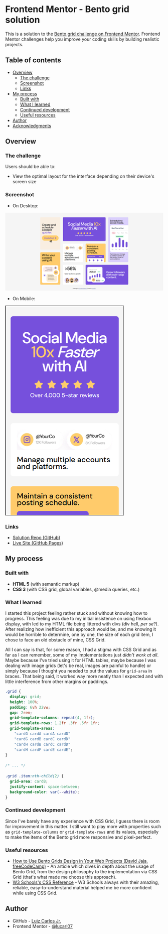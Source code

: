 # Frontend Mentor - Bento grid solution

This is a solution to the [Bento grid challenge on Frontend Mentor](https://www.frontendmentor.io/challenges/bento-grid-RMydElrlOj). Frontend Mentor challenges help you improve your coding skills by building realistic projects. 

## Table of contents

- [Overview](#overview)
  - [The challenge](#the-challenge)
  - [Screenshot](#screenshot)
  - [Links](#links)
- [My process](#my-process)
  - [Built with](#built-with)
  - [What I learned](#what-i-learned)
  - [Continued development](#continued-development)
  - [Useful resources](#useful-resources)
- [Author](#author)
- [Acknowledgments](#acknowledgments)

## Overview

### The challenge

Users should be able to:

- View the optimal layout for the interface depending on their device's screen size

### Screenshot

- On Desktop:

![Screenshot on desktop resolution](./preview/screenshot.png)

- On Mobile:

![Screenshot on mobile resolution](./preview/screenshot-mobile.png)

### Links

- [Solution Repo (GitHub)](https://github.com/lucarl07/bento-grid)
- [Live Site (GitHub Pages)](https://lucarl07.github.io/bento-grid/)

## My process

### Built with

- **HTML 5** (with semantic markup)
- **CSS 3** (with CSS grid, global variables, @media queries, etc.)

### What I learned

I started this project feeling rather stuck and without knowing how to progress. This feeling was due to my initial insistence on using flexbox display, with led to my HTML file being littered with divs (div hell, *per se*?). After realizing how inefficient this approach would be, and me knowing it would be horrible to determine, one by one, the size of each grid item, I chose to face an old obstacle of mine, CSS Grid.

All I can say is that, for some reason, I had a stigma with CSS Grid and as far as I can remember, some of my implementations just *didn't work at all*. Maybe because I've tried using it for HTML tables, maybe because I was dealing with image grids (let's be real, images are painful to handle) or simply because I thought you needed to put the values for `grid-area` in braces. That being said, it worked way more neatly than I expected and with little interference from other margins or paddings.

```css
.grid {
  display: grid;
  height: 100%;
  padding: 6vh 22vw;
  gap: 2rem;
  grid-template-columns: repeat(4, 1fr);
  grid-template-rows: 1.2fr .3fr .5fr 1fr;
  grid-template-areas: 
    "cardG cardA cardA cardD"
    "cardG cardB cardC cardD"
    "cardH cardB cardC cardD"
    "cardH cardF cardE cardE";
}

/* ... */

.grid .item:nth-child(2) {
  grid-area: cardB;
  justify-content: space-between;
  background-color: var(--white);
}
```

### Continued development

Since I've barely have any experience with CSS Grid, I guess there is room for improvement in this matter. I still want to play more with properties such as `grid-template-columns` or `grid-template-rows` and its values, especially to make the items of the Bento grid more responsive and pixel-perfect.

### Useful resources

- [How to Use Bento Grids Design in Your Web Projects (David Jaja, freeCodeCamp)](https://www.freecodecamp.org/news/bento-grids-in-web-design/) - An article which dives in depth about the usage of Bento Grid, from the design philosophy to the implementation via CSS Grid (that's what made me choose this approach).
- [W3 Schools's CSS Reference](https://www.w3schools.com/cssref/index.php) - W3 Schools always with their amazing, reliable, easy-to-understand material helped me be more confident while using CSS Grid.

## Author

- GitHub - [Luiz Carlos Jr.](https://github.com/lucarl07)
- Frontend Mentor - [@lucarl07](https://www.frontendmentor.io/profile/lucarl07)
